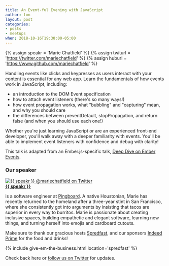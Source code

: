 ```yaml
---
title: An Event-ful Evening with JavaScript
author: lon
layout: post
categories:
- posts
- meetups
when: 2018-10-16T19:30:00-05:00
---
```


{% assign speakr = 'Marie Chatfield' %}
{% assign twiturl = 'https://twitter.com/mariechatfield' %}
{% assign huburl = 'https://www.github.com/mariechatfield' %}

Handling events like clicks and keypresses as users interact with your content
is essential for any web app. Learn the fundamentals of how events work in
JavaScript, including:

* an introduction to the DOM Event specification
* how to attach event listeners (there's so many ways!)
* how event propagation works, what "bubbling" and "capturing" mean, and why you
should care
* the differences between preventDefault, stopPropagation, and return false (and
when you should use each one!)

Whether you're just learning JavaScript or are an experienced front-end
developer, you'll walk away with a deeper familiarity with events. You'll be
able to implement event listeners with confidence and debug with clarity!

This talk is adapted from an Ember.js-specific talk, [Deep Dive on Ember
Events][].

### Our speaker

<div class="media-object speaker-bio">
  <a href="{{ twiturl }}">
    <img alt="{{ speakr }} @mariechatfield on Twitter"
      src="https://pbs.twimg.com/profile_images/900229466852655104/TeYmhngm_400x400.jpg" />
  </a>
  <div>
  <a href="{{ twiturl }}"><strong>{{ speakr }}</strong></a>

  is a software engineer at <a href="https://pingboard.com/">Pingboard</a>.
  A native Houstonian, Marie has recently returned to the homeland after a
  three-year stint in San Francisco, where she consistently got into arguments
  by insisting that tacos are superior in every way to burritos. Marie is
  passionate about creating inclusive spaces, building empathetic and elegant
  software, learning new things, and turning herself into emojis and cardboard
  cutouts.
  </div>
</div>

Make sure to thank our gracious hosts [Spredfast][], and our sponsors
[Indeed Prime][] for the food and drinks!

{% include give-em-the-business.html location='spredfast' %}

Check back here or <a href="{{ site.twitter.url }}">follow us on Twitter</a>
for updates.

[Deep Dive on Ember Events]: http://mariechatfield.com/talks/#deep-dive-on-ember-events
[Indeed Prime]: https://www.indeed.com/prime
[Spredfast]: https://www.spredfast.com/

